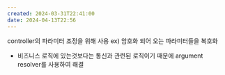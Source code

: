 ```yaml
---
created: 2024-03-31T22:41:00
date: 2024-04-13T22:56
---
```

controller의 파라미터 조정을 위해 사용
ex) 암호화 되어 오는 파라미터들을 복호화
- 비즈니스 로직에 있는것보다는 통신과 관련된 로직이기 때문에 argument resolver를 사용하여 해결